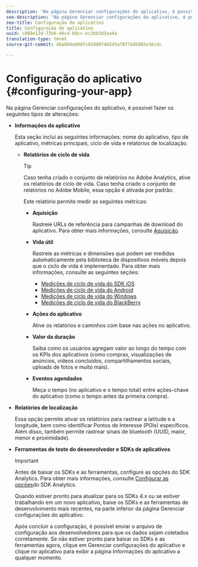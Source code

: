 ```yaml
---
description: 'Na página Gerenciar configurações do aplicativo, é possível fazer os seguintes tipos de alterações '
seo-description: 'Na página Gerenciar configurações do aplicativo, é possível fazer os seguintes tipos de alterações '
seo-title: Configuração do aplicativo
title: Configuração do aplicativo
uuid: c088e12d-73b6-40c4-b8cc-ec3bb3d3aa4a
translation-type: tm+mt
source-git-commit: 46a0b8e0087c65880f46545a78f74d5985e36cdc

---
```



# Configuração do aplicativo {#configuring-your-app}

Na página Gerenciar configurações do aplicativo, é possível fazer os seguintes tipos de alterações:

* **Informações do aplicativo**

   Esta seção inclui as seguintes informações: nome do aplicativo, tipo de aplicativo, métricas principais, ciclo de vida e relatórios de localização.

   * **Relatórios de ciclo de vida**

      >[!TIP]
      >
      >Caso tenha criado o conjunto de relatórios no Adobe Analytics, ative os relatórios de ciclo de vida. Caso tenha criado o conjunto de relatórios no Adobe Mobile, essa opção é ativada por padrão.

      Este relatório permite medir as seguintes métricas:

      * **Aquisição**

         Rastreie URLs de referência para campanhas de download do aplicativo. Para obter mais informações, consulte [Aquisição](/help/using/acquisition-main/acquisition-main.md).

      * **Vida útil**

         Rastreie as métricas e dimensões que podem ser medidas automaticamente pela biblioteca de dispositivos móveis depois que o ciclo de vida é implementado. Para obter mais informações, consulte as seguintes seções:

         * [Medições de ciclo de vida do SDK iOS](/help/ios/metrics.md)
         * [Medições de ciclo de vida do Android](/help/android/metrics.md)
         * [Medições de ciclo de vida do Windows](/help/universal-windows/metrics.md)
         * [Medições de ciclo de vida do BlackBerry](/help/blackberry/metrics.md)
      * **Ações do aplicativo**

         Ative os relatórios e caminhos com base nas ações no aplicativo.

      * **Valor da duração**

         Saiba como os usuários agregam valor ao longo do tempo com os KPIs dos aplicativos (como compras, visualizações de anúncios, vídeos concluídos, compartilhamentos sociais, uploads de fotos e muito mais).

      * **Eventos agendados**

         Meça o tempo (no aplicativo e o tempo total) entre ações-chave do aplicativo (como o tempo antes da primeira compra).


* **Relatórios de localização**

   Essa opção permite ativar os relatórios para rastrear a latitude e a longitude, bem como identificar Pontos de Interesse (POIs) específicos. Além disso, também permite rastrear sinais de bluetooth (UUID, maior, menor e proximidade).

* **Ferramentas de teste do desenvolvedor e SDKs de aplicativos**

   >[!IMPORTANT]
   >
   >Antes de baixar os SDKs e as ferramentas, configure as opções do SDK Analytics. Para obter mais informações, consulte [Configurar as opções](/help/using/c-manage-app-settings/c-mob-confg-app/t-config-analytics/t-config-analytics.md)do SDK Analytics.

   Quando estiver pronto para atualizar para os SDKs 4.x ou se estiver trabalhando em um novo aplicativo, baixe os SDKs e as ferramentas de desenvolvimento mais recentes, na parte inferior da página Gerenciar configurações do aplicativo.

   Após concluir a configuração, é possível enviar o arquivo de configuração aos desenvolvedores para que os dados sejam coletados corretamente. Se não estiver pronto para baixar os SDKs e as ferramentas agora, clique em Gerenciar configurações do aplicativo e clique no aplicativo para exibir a página Informações do aplicativo a qualquer momento.

